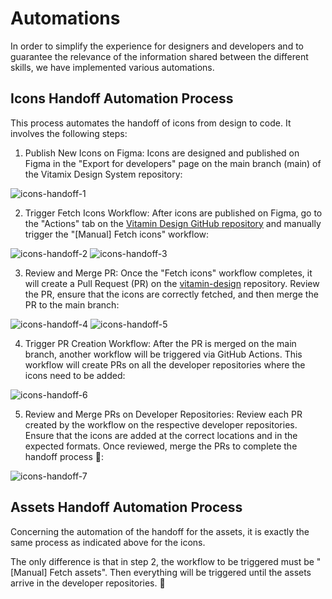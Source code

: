 # Automations

In order to simplify the experience for designers and developers and to guarantee the relevance of the information shared between the different skills, we have implemented various automations.

## Icons Handoff Automation Process

This process automates the handoff of icons from design to code. It involves the following steps:

1. Publish New Icons on Figma: Icons are designed and published on Figma in the "Export for developers" page on the main branch (main) of the Vitamix Design System repository:

![icons-handoff-1](https://user-images.githubusercontent.com/9600228/232066422-f9061259-edcb-4666-ae53-74a40e1847af.gif)

2. Trigger Fetch Icons Workflow: After icons are published on Figma, go to the "Actions" tab on the [Vitamin Design GitHub repository](https://github.com/Decathlon/vitamin-design) and manually trigger the "[Manual] Fetch icons" workflow:

![icons-handoff-2](https://user-images.githubusercontent.com/9600228/232066726-49c72e75-cdd8-4c81-9d80-9877a725b5d1.gif)
![icons-handoff-3](https://user-images.githubusercontent.com/9600228/232066899-445c132b-f518-4806-92e3-f68ab2ac0363.gif)


3. Review and Merge PR: Once the "Fetch icons" workflow completes, it will create a Pull Request (PR) on the [vitamin-design](https://github.com/Decathlon/vitamin-design) repository. Review the PR, ensure that the icons are correctly fetched, and then merge the PR to the main branch:

![icons-handoff-4](https://user-images.githubusercontent.com/9600228/232066952-a6abe0e2-e969-4926-bad2-c5fdefeaf7b0.gif)
![icons-handoff-5](https://user-images.githubusercontent.com/9600228/232067018-7a80e190-b38f-4241-97f0-78270c8aeaa2.gif)

4. Trigger PR Creation Workflow: After the PR is merged on the main branch, another workflow will be triggered via GitHub Actions. This workflow will create PRs on all the developer repositories where the icons need to be added:

![icons-handoff-6](https://user-images.githubusercontent.com/9600228/232067104-ef538275-3d55-4e82-b8ce-b66f18649a13.gif)

5. Review and Merge PRs on Developer Repositories: Review each PR created by the workflow on the respective developer repositories. Ensure that the icons are added at the correct locations and in the expected formats. Once reviewed, merge the PRs to complete the handoff process 🎉:

![icons-handoff-7](https://user-images.githubusercontent.com/9600228/232067316-392eee85-7c68-41d6-a131-d82c71d8c43f.gif)

## Assets Handoff Automation Process

Concerning the automation of the handoff for the assets, it is exactly the same process as indicated above for the icons. 

The only difference is that in step 2, the workflow to be triggered must be "[Manual] Fetch assets". Then everything will be triggered until the assets arrive in the developer repositories. 🎉 
